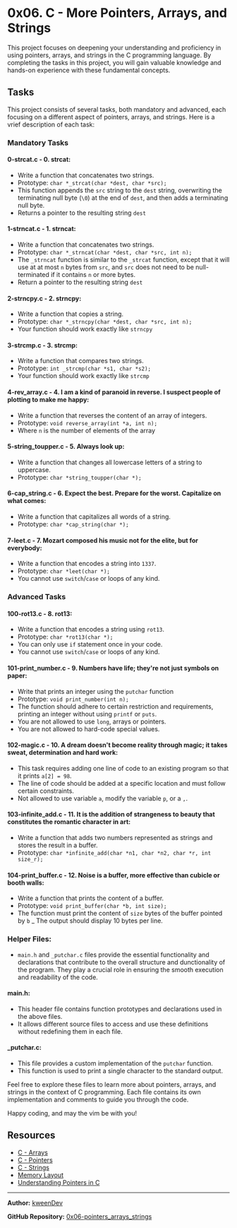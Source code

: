 # 0x06. C - More Pointers, Arrays, and Strings

This project focuses on deepening your understanding and proficiency in using pointers, arrays, and strings in the C programming language. By completing the tasks in this project, you will gain valuable knowledge and hands-on experience with these fundamental concepts.

## Tasks

This project consists of several tasks, both mandatory and advanced, each focusing on a different aspect of pointers, arrays, and strings. 
Here is a vrief description of each task:

### Mandatory Tasks

#### 0-strcat.c - 0. strcat:
- Write a function that concatenates two strings.
- Prototype: `char *_strcat(char *dest, char *src);`
- This function appends the `src` string to the `dest` string, overwriting the terminating null byte (`\0`) at the end of `dest`, and then adds a terminating null byte.
- Returns a pointer to the resulting string `dest`

#### 1-strncat.c - 1. strncat: 
- Write a function that concatenates two strings.
- Prototype: `char *_strncat(char *dest, char *src, int n);`
- The `_strncat` function is similar to the `_strcat` function, except that it will use at at most `n` bytes from `src`, and `src` does not need to be null-terminated if it contains `n` or more bytes.
- Return a pointer to the resulting string `dest`

#### 2-strncpy.c - 2. strncpy:
- Write a function that copies a string.
- Prototype: `char *_strncpy(char *dest, char *src, int n);`
- Your function should work exactly like `strncpy` 

#### 3-strcmp.c - 3. strcmp:
- Write a function that compares two strings. 
- Prototype: `int _strcmp(char *s1, char *s2);`
- Your function should work exactly like `strcmp`

#### 4-rev_array.c - 4. I am a kind of paranoid in reverse. I suspect people of plotting to make me happy:
- Write a function that reverses the content of an array of integers.
- Prototype: `void reverse_array(int *a, int n);`
- Where `n` is the number of elements of the array

#### 5-string_toupper.c - 5. Always look up:
- Write a function that changes all lowercase letters of a string to uppercase.
- Prototype: `char *string_toupper(char *);`

#### 6-cap_string.c - 6. Expect the best. Prepare for the worst. Capitalize on what comes:
- Write a function that capitalizes all words of a string.
- Prototype: `char *cap_string(char *);`

#### 7-leet.c - 7. Mozart composed his music not for the elite, but for everybody:
- Write a function that encodes a string into `1337`.
- Prototype: `char *leet(char *);`
- You cannot use `switch`/`case` or loops of any kind.

### Advanced Tasks

#### 100-rot13.c - 8. rot13:
- Write a function that encodes a string using `rot13`.
- Prototype: `char *rot13(char *);`
- You can only use `if` statement once in your code.
- You cannot use `switch`/`case` or loops of any kind.

#### 101-print_number.c - 9. Numbers have life; they're not just symbols on paper:
- Write that prints an integer using the `putchar` function
- Prototype: `void print_number(int n);`
- The function should adhere to certain restriction and requirements, printing an integer without using `printf` or `puts`.
- You are not allowed to use `long`, arrays or pointers. 
- You are not allowed to hard-code special values.

#### 102-magic.c - 10. A dream doesn't become reality through magic; it takes sweat, determination and hard work:
- This task requires adding one line of code to an existing program so that it prints `a[2] = 98`.
- The line of code should be added at a specific location and must follow certain constraints.
- Not allowed to use variable `a`, modify the variable `p`, or a `,`.

#### 103-infinite_add.c - 11. It is the addition of strangeness to beauty that constitutes the romantic character in art:
- Write a function that adds two numbers represented as strings and stores the result in a buffer.
- Prototype: `char *infinite_add(char *n1, char *n2, char *r, int size_r);`

#### 104-print_buffer.c - 12. Noise is a buffer, more effective than cubicle or booth walls:
- Write a function that prints the content of a buffer.
- Prototype: `void print_buffer(char *b, int size);`
- The function must print the content of `size` bytes of the buffer pointed by `b`
_ The output should display 10 bytes per line.

### Helper Files: 
- `main.h` and `_putchar.c` files provide the essential functionality and declarations that contribute to the overall structure and dunctionality of the program. They play a crucial role in ensuring the smooth execution and readability of the code.

#### main.h:
- This header file contains function prototypes and declarations used in the above files.
- It allows different source files to access and use these definitions without redefining them in each file.

#### _putchar.c: 
- This file provides a custom implementation of the `putchar` function.
- This function is used to print a single character to the standard output.

Feel free to explore these files to learn more about pointers, arrays, and strings in the context of C programming. Each file contains its own implementation and comments to guide you through the code.

Happy coding, and may the vim be with you!

## Resources
- [C - Arrays](https://www.tutorialspoint.com/cprogramming/c_arrays.htm)
- [C - Pointers](https://www.tutorialspoint.com/cprogramming/c_pointers.htm)
- [C - Strings](https://www.tutorialspoint.com/cprogramming/c_strings.htm)
- [Memory Layout](https://www.geeksforgeeks.org/memory-layout-of-c-program/)
- [Understanding Pointers in C](https://www.geeksforgeeks.org/pointers-in-c/)
---

**Author:** [kweenDev](https://github.com/kweenDev)

**GitHub Repository:** [0x06-pointers_arrays_strings](https://github.com/kweenDev/alx-low_level_programming/tree/main/0x06-pointers_arrays_strings)
